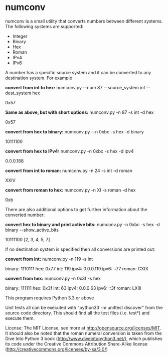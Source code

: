 numconv
=======

numconv is a small utility that converts numbers between different systems. The following systems are supported:

* Integer
* Binary
* Hex
* Roman
* IPv4
* IPv6

A number has a specific source system and it can be converted to any destination system. For example

**convert from int to hex:** numconv.py --num 87 --source_system int --dest_system hex

0x57

**Same as above, but with short options:** numconv.py -n 87 -s int -d hex

0x57

**convert from hex to binary:** numconv.py --n 0xbc -s hex -d binary

10111100

**convert from hex to IPv4:** numconv.py -n 0xbc -s hex -d ipv4

0.0.0.188

**convert from int to roman:** numconv.py -n 24 -s int -d roman

XXIV

**convert from roman to hex:** numconv.py -n XI -s roman -d hex

0xb

There are also additional options to get further information about the converted number:

**convert hex to binary and print active bits:** numconv.py -n 0xbc -s hex -d binary --show_active_bits

10111100 [2, 3, 4, 5, 7]

If no destination system is specified then all conversions are printed out:

**convert from int:** numconv.py -n 119 -s int

binary: 1110111
hex: 0x77
int: 119
ipv4: 0.0.0.119
ipv6: ::77
roman: CXIX

**convert from hex:** numconv.py -n 0x3f -s hex

binary: 111111
hex: 0x3f
int: 63
ipv4: 0.0.0.63
ipv6: ::3f
roman: LXIII


This program requires Python 3.3 or above

Unit tests all can be executed with "python33 -m unittest discover" from the source code directory. This should find all the test files (i.e. test*) and execute them.

License: The MIT License, see more at http://opensource.org/licenses/MIT. It should also be noted that the roman numeral conversion is taken from the Dive Into Python 3 book (http://www.diveintopython3.net/), which publishes its code under the Creative Commons Attribution Share-Alike license (http://creativecommons.org/licenses/by-sa/3.0/)
